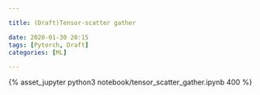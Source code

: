 ```yaml
---

title: (Draft)Tensor-scatter gather

date: 2020-01-30 20:15
tags: [Pytorch, Draft]
categories: [ML]

---
```


<!-- more -->

{% asset_jupyter python3 notebook/tensor_scatter_gather.ipynb 400 %}

